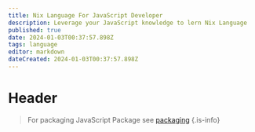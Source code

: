 ```yaml
---
title: Nix Language For JavaScript Developer
description: Leverage your JavaScript knowledge to lern Nix Language
published: true
date: 2024-01-03T00:37:57.898Z
tags: language
editor: markdown
dateCreated: 2024-01-03T00:37:57.898Z
---
```


# Header


> For packaging JavaScript Package see [packaging](/nix/packaging/)
{.is-info}
